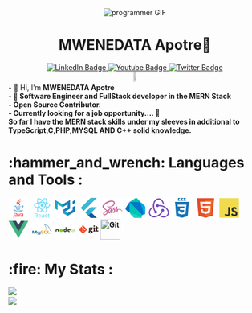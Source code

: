 <div id="header" align="center">
  <img src='https://c.tenor.com/NOYF3f82b_gAAAAC/programmer.gif' alt="programmer GIF" width="20%" height="10%" styles="border:1px solid gray;border-radius:50%"/>
  <h1>MWENEDATA Apotre👋</h1>
  <div id="badges">
  <a href="https://www.linkedin.com/in/m-apotre-2627b6225">
    <img src="https://img.shields.io/badge/LinkedIn-blue?style=for-the-badge&logo=linkedin&logoColor=white" alt="LinkedIn Badge"/>
  </a>
  <a href="your-youtube-URL">
    <img src="https://img.shields.io/badge/YouTube-red?style=for-the-badge&logo=youtube&logoColor=white" alt="Youtube Badge"/>
  </a>
  <a href="your-twitter-URL">
    <img src="https://img.shields.io/badge/Twitter-blue?style=for-the-badge&logo=twitter&logoColor=white" alt="Twitter Badge"/>
  </a>
</div>
  <img src="https://komarev.com/ghpvc/?username=Hallcoder&style=flat-square&color=blue" alt="" width="10%" height="5%"/>
</div>
  <div>
  - 👋 Hi, I’m <strong>MWENEDATA Apotre</h1> 
  <div>
  </div>
  - 🌱 Software Engineer and  FullStack developer in the MERN Stack <br >
  - Open Source Contributor. <br />
  - Currently looking for a job opportunity....  👋 
  
  </div>
So far I have the MERN stack skills under my sleeves in additional to TypeScript,C,PHP,MYSQL AND C++ solid knowledge.
<div id="tools and languages">
  <h1>:hammer_and_wrench: Languages and Tools :</h1>
  <div>
  <img src="https://github.com/devicons/devicon/blob/master/icons/java/java-original-wordmark.svg" title="Java" alt="Java" width="40" height="40"/>&nbsp;
  <img src="https://github.com/devicons/devicon/blob/master/icons/react/react-original-wordmark.svg" title="React" alt="React" width="40" height="40"/>&nbsp;
  <img src="https://github.com/devicons/devicon/blob/master/icons/materialui/materialui-original.svg" title="Material UI" alt="Material UI" width="40" height="40"/>&nbsp;
  <img src="https://github.com/devicons/devicon/blob/master/icons/flutter/flutter-original.svg" title="Flutter" alt="Flutter" width="40" height="40"/>&nbsp;
     <img src="https://github.com/devicons/devicon/blob/master/icons/sass/sass-original.svg" title="Sass" alt="Sass" width="40" height="40"/>&nbsp;
   <img src="https://github.com/devicons/devicon/blob/master/icons/dart/dart-original.svg" title="Dart" alt="DART" width="40" height="40"/>&nbsp;
  <img src="https://github.com/devicons/devicon/blob/master/icons/redux/redux-original.svg" title="Redux" alt="Redux " width="40" height="40"/>&nbsp;
  <img src="https://github.com/devicons/devicon/blob/master/icons/css3/css3-plain-wordmark.svg"  title="CSS3" alt="CSS" width="40" height="40"/>&nbsp;
  <img src="https://github.com/devicons/devicon/blob/master/icons/html5/html5-original.svg" title="HTML5" alt="HTML" width="40" height="40"/>&nbsp;
  <img src="https://github.com/devicons/devicon/blob/master/icons/javascript/javascript-original.svg" title="JavaScript" alt="JavaScript" width="40" height="40"/>&nbsp;
  <img src="https://github.com/devicons/devicon/blob/master/icons/vuejs/vuejs-original.svg" title="Vue"  alt="VUe" width="40" height="40"/>&nbsp;
  <img src="https://github.com/devicons/devicon/blob/master/icons/mysql/mysql-original-wordmark.svg" title="MySQL"  alt="MySQL" width="40" height="40"/>&nbsp;
  <img src="https://github.com/devicons/devicon/blob/master/icons/nodejs/nodejs-original-wordmark.svg" title="NodeJS" alt="NodeJS" width="40" height="40"/>&nbsp;
  <img src="https://github.com/devicons/devicon/blob/master/icons/git/git-original-wordmark.svg" title="Git" **alt="Git" width="40" height="40"/>
  <img src="https://github.com/devicons/devicon/blob/master/icons/sanity/sanity-original-wordmark.svg" title="Git" **alt="Sanity" width="40" height="40"/>
</div>
</div>
<div>
  <h1>:fire: My Stats :</h1>
  <img src='https://github-readme-stats.vercel.app/api?username=Hallcoder&theme=dark&show_icons=true'
</div><br>
  <img src='https://github-readme-stats.vercel.app/api/top-langs/?username=Hallcoder&layout=compact&theme=dark)](https://github.com/anuraghazra/github-readme-stats' />
<!---
Hallcoder/Hallcoder is a ✨ special ✨ repository because its `README.md` (this file) appears on your GitHub profile.
You can click the Preview link to take a look at your changes.
--->
